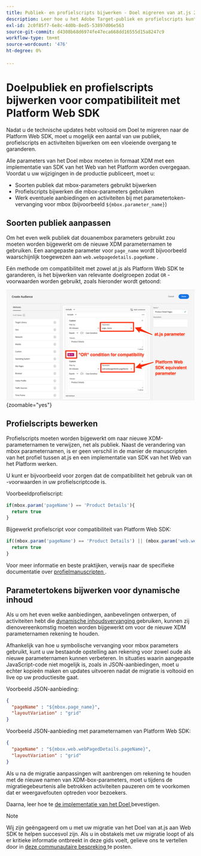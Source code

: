 ```yaml
---
title: Publiek- en profielscripts bijwerken - Doel migreren van at.js 2.x naar Web SDK
description: Leer hoe u het Adobe Target-publiek en profielscripts kunt bijwerken voor compatibiliteit met Web SDK van Experience Platform.
exl-id: 2c0f85f7-6e8c-4d0b-8ed5-53897d06e563
source-git-commit: d4308b68d6974fe47eca668dd16555d15a8247c9
workflow-type: tm+mt
source-wordcount: '476'
ht-degree: 0%

---
```


# Doelpubliek en profielscripts bijwerken voor compatibiliteit met Platform Web SDK

Nadat u de technische updates hebt voltooid om Doel te migreren naar de Platform Web SDK, moet u mogelijk een aantal van uw publiek, profielscripts en activiteiten bijwerken om een vloeiende overgang te garanderen.

Alle parameters van het Doel mbox moeten in formaat XDM met een implementatie van SDK van het Web van het Platform worden overgegaan. Voordat u uw wijzigingen in de productie publiceert, moet u:

* Soorten publiek dat mbox-parameters gebruikt bijwerken
* Profielscripts bijwerken die mbox-parameters gebruiken
* Werk eventuele aanbiedingen en activiteiten bij met parametertoken-vervanging voor mbox (bijvoorbeeld `${mbox.parameter_name}`)

## Soorten publiek aanpassen

Om het even welk publiek dat douanembox parameters gebruikt zou moeten worden bijgewerkt om de nieuwe XDM parameternamen te gebruiken. Een aangepaste parameter voor `page_name` wordt bijvoorbeeld waarschijnlijk toegewezen aan `web.webpagedetails.pageName` .

Eén methode om compatibiliteit met zowel at.js als Platform Web SDK te garanderen, is het bijwerken van relevante doelgroepen zodat `OR` -voorwaarden worden gebruikt, zoals hieronder wordt getoond:

![ hoe te om update een publiek van het Doel voor de verenigbaarheid van SDK van het Web van het Platform te bekijken ](assets/target-audience-update.png){zoomable="yes"}

## Profielscripts bewerken

Profielscripts moeten worden bijgewerkt om naar nieuwe XDM-parameternamen te verwijzen, net als publiek. Naast de verandering van mbox parameternamen, is er geen verschil in de manier de manuscripten van het profiel tussen at.js en een implementatie van SDK van het Web van het Platform werken.

U kunt er bijvoorbeeld voor zorgen dat de compatibiliteit het gebruik van `OR` -voorwaarden in uw profielscriptcode is.

Voorbeeldprofielscript:

```Javascript
if(mbox.param('pageName') == 'Product Details'){
  return true
}
```

Bijgewerkt profielscript voor compatibiliteit van Platform Web SDK:

```Javascript
if((mbox.param('pageName') == 'Product Details') || (mbox.param('web.webPageDetails.pageName') =='Product Details')){
  return true
}
```

Voor meer informatie en beste praktijken, verwijs naar de specifieke documentatie over [ profielmanuscripten ](https://experienceleague.adobe.com/docs/target/using/audiences/visitor-profiles/profile-parameters.html).

## Parametertokens bijwerken voor dynamische inhoud

Als u om het even welke aanbiedingen, aanbevelingen ontwerpen, of activiteiten hebt die [ dynamische inhoudsvervanging ](https://experienceleague.adobe.com/docs/target/using/experiences/offers/passing-profile-attributes-to-the-html-offer.html) gebruiken, kunnen zij dienovereenkomstig moeten worden bijgewerkt om voor de nieuwe XDM parameternamen rekening te houden.

Afhankelijk van hoe u symbolische vervanging voor mbox parameters gebruikt, kunt u uw bestaande opstelling aan rekening voor zowel oude als nieuwe parameternamen kunnen verbeteren. In situaties waarin aangepaste JavaScript-code niet mogelijk is, zoals in JSON-aanbiedingen, moet u echter kopieën maken en updates uitvoeren nadat de migratie is voltooid en live op uw productiesite gaat.

Voorbeeld JSON-aanbieding:

```JSON
{
  "pageName" : "${mbox.page_name}",
  "layoutVariation" : "grid"
}
```

Voorbeeld JSON-aanbieding met parameternamen van Platform Web SDK:

```JSON
{
  "pageName" : "${mbox.web.webPagedDetails.pageName}",
  "layoutVariation" : "grid"
}
```

Als u na de migratie aanpassingen wilt aanbrengen om rekening te houden met de nieuwe namen van XDM-box-parameters, moet u tijdens de migratiegebeurtenis alle betrokken activiteiten pauzeren om te voorkomen dat er weergavefouten optreden voor bezoekers.

Daarna, leer hoe te [ de implementatie van het Doel ](validate.md) bevestigen.

>[!NOTE]
>
>Wij zijn geëngageerd om u met uw migratie van het Doel van at.js aan Web SDK te helpen succesvol zijn. Als u in obstakels met uw migratie loopt of als er kritieke informatie ontbreekt in deze gids voelt, gelieve ons te vertellen door in [ deze communautaire bespreking ](https://experienceleaguecommunities.adobe.com/t5/adobe-experience-platform-data/tutorial-discussion-migrate-target-from-at-js-to-web-sdk/m-p/575587#M463) te posten.
